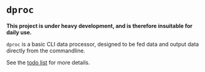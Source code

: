 # `dproc`
**This project is under heavy development, and is therefore insuitable for daily use.**

`dproc` is a basic CLI data processor, designed to be fed data and output data directly from the commandline.

See the [todo list](TODO.md) for more details.
